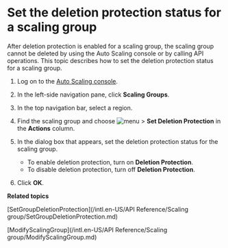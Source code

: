 # Set the deletion protection status for a scaling group

After deletion protection is enabled for a scaling group, the scaling group cannot be deleted by using the Auto Scaling console or by calling API operations. This topic describes how to set the deletion protection status for a scaling group.

1.  Log on to the [Auto Scaling console](https://essnew.console.aliyun.com/).

2.  In the left-side navigation pane, click **Scaling Groups**.

3.  In the top navigation bar, select a region.

4.  Find the scaling group and choose ![menu](../images/p238359.png) \> **Set Deletion Protection** in the **Actions** column.

5.  In the dialog box that appears, set the deletion protection status for the scaling group.

    -   To enable deletion protection, turn on **Deletion Protection**.
    -   To disable deletion protection, turn off **Deletion Protection**.
6.  Click **OK**.


**Related topics**  


[SetGroupDeletionProtection](/intl.en-US/API Reference/Scaling group/SetGroupDeletionProtection.md)

[ModifyScalingGroup](/intl.en-US/API Reference/Scaling group/ModifyScalingGroup.md)

